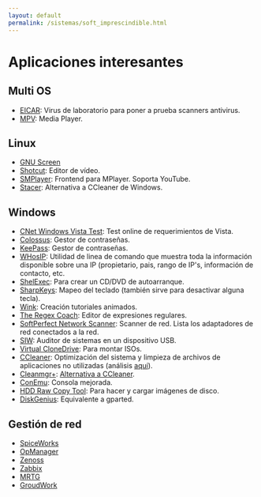 ```yaml
---
layout: default
permalink: /sistemas/soft_imprescindible.html
---
```


# Aplicaciones interesantes

## Multi OS

*  [EICAR](http://www.eicar.org/): Virus de laboratorio para poner a prueba scanners antivirus.
*  [MPV](https://mpv.io/): Media Player.

## Linux

*  [GNU Screen](http://phenobarbital.wordpress.com/2013/02/18/linux-usando-gnu-screen/)
*  [Shotcut](https://www.shotcut.org/): Editor de vídeo.
*  [SMPlayer](https://www.smplayer.info/): Frontend para MPlayer. Soporta YouTube.
*  [Stacer](https://github.com/oguzhaninan/Stacer): Alternativa a CCleaner de Windows.

## Windows
*  [CNet Windows Vista Test](http://reviews.cnet.com/4520-3672_7-6671810-1.html): Test online de requerimientos de Vista.
*  [Colossus](http://www.alanit.com/programas/colossus.php): Gestor de contraseñas.
*  [KeePass](http://keepass.info/): Gestor de contraseñas.
*  [WHosIP](http://www.nirsoft.net/utils/whosip.html): Utilidad de linea de comando que muestra toda la información disponible sobre una IP (propietario, pais, rango de IP's, información de contacto, etc.
*  [ShelExec](http://www.naughter.com/shelexec.html): Para crear un CD/DVD de autoarranque.
*  [SharpKeys](http://www.randyrants.com/sharpkeys/): Mapeo del teclado (también sirve para desactivar alguna tecla).
*  [Wink](http://www.debugmode.com/wink/): Creación tutoriales animados.
*  [The Regex Coach](http://weitz.de/regex-coach/#license): Editor de expresiones regulares.
*  [SoftPerfect Network Scanner](http://www.softperfect.com/products/networkscanner/): Scanner de red. Lista los adaptadores de red conectados a la red.
*  [SIW](http://www.kriptopolis.org/auditor-de-sistemas-windows-en-usb): Auditor de sistemas en un dispositivo USB.
*  [Virtual CloneDrive](http://www.slysoft.com/es/virtual-clonedrive.html): Para montar ISOs.
*  [CCleaner](http://download.cnet.com/CCleaner/): Optimización del sistema y limpieza de archivos de aplicaciones no utilizadas (análisis [aquí](http://www.informatica-hoy.com.ar/optimizacion-mantenimiento-pc/CCleaner-optimiza-PC.php)).
*  [Cleanmgr+](https://www.getclone.app/ms-apps/cleanmgrplus): [Alternativa a CCleaner](https://www.softzone.es/2019/02/09/cleanmgr-alternativa-ccleaner-windows-10/).
*  [ConEmu](https://conemu.github.io/): Consola mejorada.
*  [HDD Raw Copy Tool](http://hddguru.com/software/HDD-Raw-Copy-Tool/): Para hacer y cargar imágenes de disco.
*  [DiskGenius](https://www.diskgenius.com/): Equivalente a gparted.

## Gestión de red

*  [SpiceWorks](http://www.spiceworks.com)
*  [OpManager](http://opmanager.com.es/)
*  [Zenoss](http://www.zenoss.com/)
*  [Zabbix](http://www.zabbix.org/)
*  [MRTG](http://oss.oetiker.ch/mrtg/)
*  [GroudWork](http://www.groundworkopensource.com/products/landing_rrdtool)
